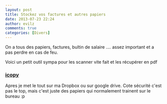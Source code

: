 ```yaml
---
layout: post
title: Stockez vos factures et autres papiers
date: 2013-07-23 22:24
author: evilz
comments: true
categories: [Divers]
---
```

On a tous des papiers, factures, bultin de salaire .... assez important et a pas perdre en cas de feu.<!--more-->

Voici un petit outil sympa pour les scanner vite fait et les récupérer en pdf
<h3><a href="http://icopy.sourceforge.net/?page_id=72">icopy</a></h3>
Apres je met le tout sur ma Dropbox ou sur google drive.
Cote sécurité c'est pas le top, mais c'est juste des papiers qui normalement trainent sur le bureau :p
